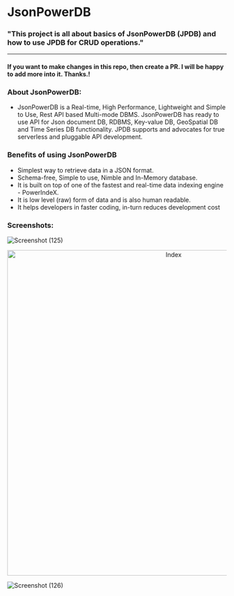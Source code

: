# JsonPowerDB
### "This project is all about basics of JsonPowerDB (JPDB) and how to use JPDB for CRUD operations."

---
#### If you want to make changes in this repo, then create a PR. I will be happy to add more into it. Thanks.!
### About JsonPowerDB:
- JsonPowerDB is a Real-time, High Performance, Lightweight and Simple to Use, Rest API based Multi-mode DBMS. JsonPowerDB has ready to use API for Json document DB, RDBMS, Key-value DB, GeoSpatial DB and Time Series DB functionality. JPDB supports and advocates for true serverless and pluggable API development.

### Benefits of using JsonPowerDB
- Simplest way to retrieve data in a JSON format.
- Schema-free, Simple to use, Nimble and In-Memory database.
- It is built on top of one of the fastest and real-time data indexing engine - PowerIndeX.
- It is low level (raw) form of data and is also human readable. 
- It helps developers in faster coding, in-turn reduces development cost
### Screenshots:
![Screenshot (125)](https://user-images.githubusercontent.com/84261342/165801149-540494d0-c025-4eb5-b3a7-bb5fb21c8edc.png)
<p align="center" ><img width="748" alt="Index" src="https://user-images.githubusercontent.com/84261342/165802594-15937e9d-14fa-4ea8-acf1-ca60bd905582.png"></p>

![Screenshot (126)](https://user-images.githubusercontent.com/84261342/165806630-36547a86-f81b-4f46-a09d-11c8fc2b37df.png)


